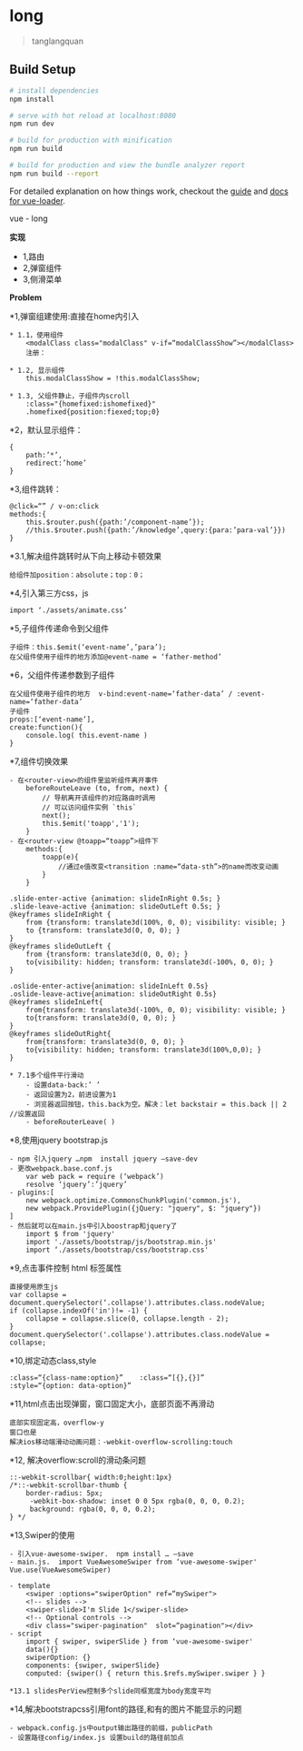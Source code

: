 # long

> tanglangquan

## Build Setup

``` bash
# install dependencies
npm install

# serve with hot reload at localhost:8080
npm run dev

# build for production with minification
npm run build

# build for production and view the bundle analyzer report
npm run build --report
```

For detailed explanation on how things work, checkout the [guide](http://vuejs-templates.github.io/webpack/) and [docs for vue-loader](http://vuejs.github.io/vue-loader).


vue - long

**实现**
* 1,路由
* 2,弹窗组件
* 3,侧滑菜单

**Problem**

*1,弹窗组建使用:直接在home内引入

	* 1.1，使用组件
		<modalClass class="modalClass" v-if=“modalClassShow”></modalClass>
		注册：
	  
	* 1.2, 显示组件
		this.modalClassShow = !this.modalClassShow;
	  
	* 1.3, 父组件静止，子组件内scroll
		:class="{homefixed:ishomefixed}"
		.homefixed{position:fiexed;top;0}
		

*2，默认显示组件：
	
	{
		path:’*’,
		redirect:’home’
	}
  
*3,组件跳转：
	
	@click=“” / v-on:click
	methods:{
		this.$router.push({path:’/component-name’});
		//this.$router.push({path:’/knowledge’,query:{para:’para-val’}})
	}
  
*3.1,解决组件跳转时从下向上移动卡顿效果
	
	给组件加position：absolute；top：0；
  
*4,引入第三方css，js
	
	import ‘./assets/animate.css’
  
*5,子组件传递命令到父组件
	
	子组件：this.$emit(‘event-name’,’para’);
	在父组件使用子组件的地方添加@event-name = ‘father-method’
  
*6，父组件传递参数到子组件
	
	在父组件使用子组件的地方  v-bind:event-name=‘father-data’ / :event-name=‘father-data’
	子组件
	props:[‘event-name’],
	create:function(){
		console.log( this.event-name )
	}

*7,组件切换效果
	
	- 在<router-view>的组件里监听组件离开事件
		beforeRouteLeave (to, from, next) {
		    // 导航离开该组件的对应路由时调用
		    // 可以访问组件实例 `this`
		    next();
		    this.$emit('toapp','1');
		}
	- 在<router-view @toapp=“toapp”>组件下
		methods:{
			toapp(e){
				//通过e值改变<transition :name=“data-sth”>的name而改变动画	
			}	
		}
  
	.slide-enter-active {animation: slideInRight 0.5s; }
	.slide-leave-active {animation: slideOutLeft 0.5s; }
	@keyframes slideInRight {
		from {transform: translate3d(100%, 0, 0); visibility: visible; }
		to {transform: translate3d(0, 0, 0); }
	}
	@keyframes slideOutLeft {
		from {transform: translate3d(0, 0, 0); } 
		to{visibility: hidden; transform: translate3d(-100%, 0, 0); }
	}

	.oslide-enter-active{animation: slideInLeft 0.5s}
	.oslide-leave-active{animation: slideOutRight 0.5s}
	@keyframes slideInLeft{
		from{transform: translate3d(-100%, 0, 0); visibility: visible; }
		to{transform: translate3d(0, 0, 0); }
	}
	@keyframes slideOutRight{
		from{transform: translate3d(0, 0, 0); }
		to{visibility: hidden; transform: translate3d(100%,0,0); }
	}

	* 7.1多个组件平行滑动
		- 设置data-back:’ ’
		- 返回设置为2，前进设置为1
		- 浏览器返回按钮，this.back为空。解决：let backstair = this.back || 2 //设置返回
		- beforeRouterLeave( )

*8,使用jquery bootstrap.js
	
	- npm 引入jquery …npm  install jquery —save-dev
	- 更改webpack.base.conf.js
		var web pack = require (‘webpack’) 
		resolve ‘jquery’:’jquery’
	- plugins:[
    	new webpack.optimize.CommonsChunkPlugin('common.js'),
   		new webpack.ProvidePlugin({jQuery: "jquery", $: "jquery"})
 	]
	- 然后就可以在main.js中引入boostrap和jquery了
		import $ from 'jquery' 
		import './assets/bootstrap/js/bootstrap.min.js'
		import ‘./assets/bootstrap/css/bootstrap.css'

*9,点击事件控制 html 标签属性
	
	直接使用原生js
	var collapse = document.querySelector(‘.collapse').attributes.class.nodeValue;
	if (collapse.indexOf('in')!= -1) {
    	collapse = collapse.slice(0, collapse.length - 2);
	}
    document.querySelector('.collapse').attributes.class.nodeValue = collapse;

*10,绑定动态class,style
	
	:class=“{class-name:option}”    :class=“[{},{}]”
	:style=“{option: data-option}”

*11,html点击出现弹窗，窗口固定大小，底部页面不再滑动
	
	底部实现固定高，overflow-y
	窗口也是
	解决ios移动端滑动动画问题：-webkit-overflow-scrolling:touch
  
*12, 解决overflow:scroll的滑动条问题
	
	::-webkit-scrollbar{ width:0;height:1px}
	/*::-webkit-scrollbar-thumb {
      	border-radius: 5px;
     	 -webkit-box-shadow: inset 0 0 5px rgba(0, 0, 0, 0.2);
     	 background: rgba(0, 0, 0, 0.2);
  	} */
    
*13,Swiper的使用
	
	- 引入vue-awesome-swiper.  npm install … —save
	- main.js.  import VueAwesomeSwiper from ‘vue-awesome-swiper'  Vue.use(VueAwesomeSwiper)
	
	- template
		<swiper :options="swiperOption" ref=“mySwiper">
		<!-- slides -->
 		<swiper-slide>I'm Slide 1</swiper-slide>
		<!-- Optional controls -->
 		<div class="swiper-pagination"  slot=“pagination"></div>
	- script
		import { swiper, swiperSlide } from ‘vue-awesome-swiper'
		data(){}
		swiperOption: {}
		components: {swiper, swiperSlide}
		computed: {swiper() { return this.$refs.mySwiper.swiper } }

	*13.1 slidesPerView控制多个slide同框宽度为body宽度平均

*14,解决bootstrapcss引用font的路径,和有的图片不能显示的问题
	
	- webpack.config.js中output输出路径的前缀，publicPath
	- 设置路径config/index.js 设置build的路径前加点
	
